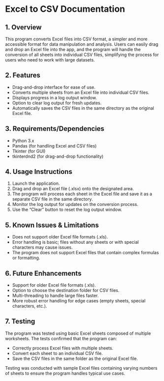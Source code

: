 # Excel to CSV Documentation

## 1. Overview

This program converts Excel files into CSV format, a simpler and more accessible format for data manipulation and analysis. Users can easily drag and drop an Excel file into the app, and the program will handle the conversion of all sheets into individual CSV files, simplifying the process for users who need to work with large datasets.

## 2. Features

- Drag-and-drop interface for ease of use.
- Converts multiple sheets from an Excel file into individual CSV files.
- Displays progress in a log output window.
- Option to clear log output for fresh updates.
- Automatically saves the CSV files in the same directory as the original Excel file.

## 3. Requirements/Dependencies

- Python 3.x
- Pandas (for handling Excel and CSV files)
- Tkinter (for GUI)
- tkinterdnd2 (for drag-and-drop functionality)

## 4. Usage Instructions

1. Launch the application.
2. Drag and drop an Excel file (.xlsx) onto the designated area.
3. The program will process each sheet in the Excel file and save it as a separate CSV file in the same directory.
4. Monitor the log output for updates on the conversion process.
5. Use the “Clear” button to reset the log output window.

## 5. Known Issues & Limitations

- Does not support older Excel file formats (.xls).
- Error handling is basic; files without any sheets or with special characters may cause issues.
- The program does not support Excel files that contain complex formulas or formatting.

## 6. Future Enhancements

- Support for older Excel file formats (.xls).
- Option to choose the destination folder for CSV files.
- Multi-threading to handle large files faster.
- More robust error handling for edge cases (empty sheets, special characters, etc.).

## 7. Testing

The program was tested using basic Excel sheets composed of multiple worksheets. The tests confirmed that the program can:
- Correctly process Excel files with multiple sheets.
- Convert each sheet to an individual CSV file.
- Save the CSV files in the same folder as the original Excel file.

Testing was conducted with sample Excel files containing varying numbers of sheets to ensure the program handles typical use cases.
